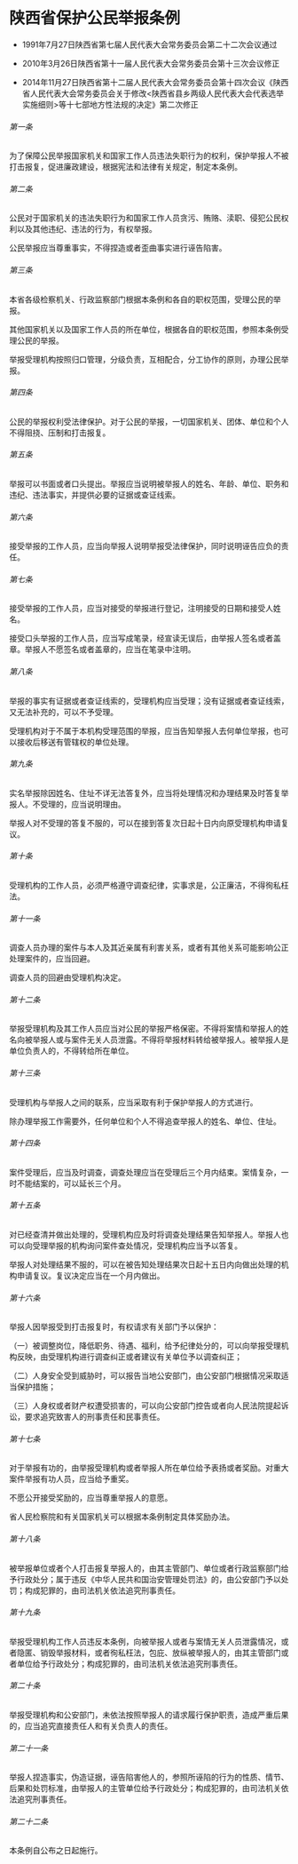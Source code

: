 # 陕西省保护公民举报条例

- 1991年7月27日陕西省第七届人民代表大会常务委员会第二十二次会议通过

- 2010年3月26日陕西省第十一届人民代表大会常务委员会第十三次会议修正

- 2014年11月27日陕西省第十二届人民代表大会常务委员会第十四次会议《陕西省人民代表大会常务委员会关于修改<陕西省县乡两级人民代表大会代表选举实施细则>等十七部地方性法规的决定》第二次修正

<!-- INFO END -->

###### 第一条

为了保障公民举报国家机关和国家工作人员违法失职行为的权利，保护举报人不被打击报复，促进廉政建设，根据宪法和法律有关规定，制定本条例。

###### 第二条

公民对于国家机关的违法失职行为和国家工作人员贪污、贿赂、渎职、侵犯公民权利以及其他违纪、违法的行为，有权举报。

公民举报应当尊重事实，不得捏造或者歪曲事实进行诬告陷害。

###### 第三条

本省各级检察机关、行政监察部门根据本条例和各自的职权范围，受理公民的举报。

其他国家机关以及国家工作人员的所在单位，根据各自的职权范围，参照本条例受理公民的举报。

举报受理机构按照归口管理，分级负责，互相配合，分工协作的原则，办理公民举报。

###### 第四条

公民的举报权利受法律保护。对于公民的举报，一切国家机关、团体、单位和个人不得阻挠、压制和打击报复。

###### 第五条

举报可以书面或者口头提出。举报应当说明被举报人的姓名、年龄、单位、职务和违纪、违法事实，并提供必要的证据或查证线索。

###### 第六条

接受举报的工作人员，应当向举报人说明举报受法律保护，同时说明诬告应负的责任。

###### 第七条

接受举报的工作人员，应当对接受的举报进行登记，注明接受的日期和接受人姓名。

接受口头举报的工作人员，应当写成笔录，经宣读无误后，由举报人签名或者盖章。举报人不愿签名或者盖章的，应当在笔录中注明。

###### 第八条

举报的事实有证据或者查证线索的，受理机构应当受理；没有证据或者查证线索，又无法补充的，可以不予受理。

受理机构对于不属于本机构受理范围的举报，应当告知举报人去何单位举报，也可以接收后移送有管辖权的单位处理。

###### 第九条

实名举报除因姓名、住址不详无法答复外，应当将处理情况和办理结果及时答复举报人。不受理的，应当说明理由。

举报人对不受理的答复不服的，可以在接到答复次日起十日内向原受理机构申请复议。

###### 第十条

受理机构的工作人员，必须严格遵守调查纪律，实事求是，公正廉洁，不得徇私枉法。

###### 第十一条

调查人员办理的案件与本人及其近亲属有利害关系，或者有其他关系可能影响公正处理案件的，应当回避。

调查人员的回避由受理机构决定。

###### 第十二条

举报受理机构及其工作人员应当对公民的举报严格保密。不得将案情和举报人的姓名向被举报人或与案件无关人员泄露。不得将举报材料转给被举报人。被举报人是单位负责人的，不得转给所在单位。

###### 第十三条

受理机构与举报人之间的联系，应当采取有利于保护举报人的方式进行。

除办理举报工作需要外，任何单位和个人不得追查举报人的姓名、单位、住址。

###### 第十四条

案件受理后，应当及时调查，调查处理应当在受理后三个月内结束。案情复杂，一时不能结案的，可以延长三个月。

###### 第十五条

对已经查清并做出处理的，受理机构应及时将调查处理结果告知举报人。举报人也可以向受理举报的机构询问案件查处情况，受理机构应当予以答复。

举报人对处理结果不服的，可以在被告知处理结果次日起十五日内向做出处理的机构申请复议。复议决定应当在一个月内做出。

###### 第十六条

举报人因举报受到打击报复时，有权请求有关部门予以保护：

（一）被调整岗位，降低职务、待遇、福利，给予纪律处分的，可以向举报受理机构反映，由受理机构进行调查纠正或者建议有关单位予以调查纠正；

（二）人身安全受到威胁时，可以报告当地公安部门，由公安部门根据情况采取适当保护措施；

（三）人身权或者财产权遭受损害的，可以向公安部门控告或者向人民法院提起诉讼，要求追究致害人的刑事责任和民事责任。

###### 第十七条

对于举报有功的，由举报受理机构或者举报人所在单位给予表扬或者奖励。对重大案件举报有功人员，应当给予重奖。

不愿公开接受奖励的，应当尊重举报人的意愿。

省人民检察院和有关国家机关可以根据本条例制定具体奖励办法。

###### 第十八条

被举报单位或者个人打击报复举报人的，由其主管部门、单位或者行政监察部门给予行政处分；属于违反《中华人民共和国治安管理处罚法》的，由公安部门予以处罚；构成犯罪的，由司法机关依法追究刑事责任。

###### 第十九条

举报受理机构工作人员违反本条例，向被举报人或者与案情无关人员泄露情况，或者隐匿、销毁举报材料，或者徇私枉法，包庇、放纵被举报人的，由其主管部门或者单位给予行政处分；构成犯罪的，由司法机关依法追究刑事责任。

###### 第二十条

举报受理机构和公安部门，未依法按照举报人的请求履行保护职责，造成严重后果的，应当追究直接责任人和有关负责人的责任。

###### 第二十一条

举报人捏造事实，伪造证据，诬告陷害他人的，参照所诬陷的行为的性质、情节、后果和处罚标准，由举报人的主管单位给予行政处分；构成犯罪的，由司法机关依法追究刑事责任。

###### 第二十二条

本条例自公布之日起施行。
